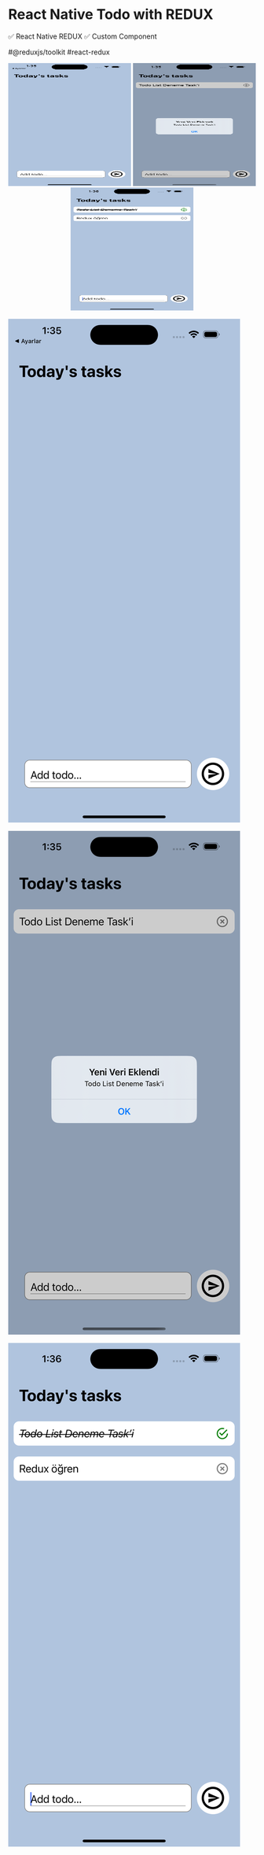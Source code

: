 # React Native Todo with REDUX

✅ React Native REDUX ✅ Custom Component

#@reduxjs/toolkit #react-redux

<p align="center">
  <img width="250" height="250" src="https://github.com/eoakpinarr/React-Native-Todo-with-REDUX/blob/main/Simulator%20Screen%20Shot%20-%20iPhone%2014%20Pro%20Max%20-%202023-03-21%20at%2013.35.16.png?raw=true">
    <img width="250" height="250" src="https://github.com/eoakpinarr/React-Native-Todo-with-REDUX/blob/main/Simulator%20Screen%20Shot%20-%20iPhone%2014%20Pro%20Max%20-%202023-03-21%20at%2013.35.44.png?raw=true">
    <img width="250" height="250" src="https://github.com/eoakpinarr/React-Native-Todo-with-REDUX/blob/main/Simulator%20Screen%20Shot%20-%20iPhone%2014%20Pro%20Max%20-%202023-03-21%20at%2013.36.05.png?raw=true">
</p>
 
![alt text](https://github.com/eoakpinarr/React-Native-Todo-with-REDUX/blob/main/Simulator%20Screen%20Shot%20-%20iPhone%2014%20Pro%20Max%20-%202023-03-21%20at%2013.35.16.png?raw=true)

![alt text](https://github.com/eoakpinarr/React-Native-Todo-with-REDUX/blob/main/Simulator%20Screen%20Shot%20-%20iPhone%2014%20Pro%20Max%20-%202023-03-21%20at%2013.35.44.png?raw=true)

![alt text](https://github.com/eoakpinarr/React-Native-Todo-with-REDUX/blob/main/Simulator%20Screen%20Shot%20-%20iPhone%2014%20Pro%20Max%20-%202023-03-21%20at%2013.36.05.png?raw=true)
